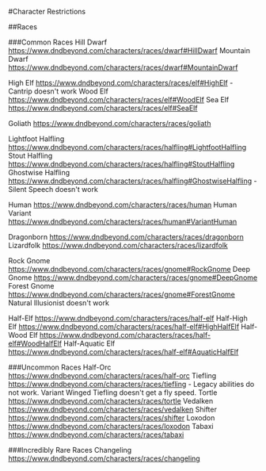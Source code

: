 #Character Restrictions

##Races


###Common Races
Hill Dwarf https://www.dndbeyond.com/characters/races/dwarf#HillDwarf
Mountain Dwarf https://www.dndbeyond.com/characters/races/dwarf#MountainDwarf


High Elf  https://www.dndbeyond.com/characters/races/elf#HighElf - Cantrip doesn't work
Wood Elf https://www.dndbeyond.com/characters/races/elf#WoodElf
Sea Elf https://www.dndbeyond.com/characters/races/elf#SeaElf


Goliath https://www.dndbeyond.com/characters/races/goliath


Lightfoot Halfling  https://www.dndbeyond.com/characters/races/halfling#LightfootHalfling
Stout Halfling https://www.dndbeyond.com/characters/races/halfling#StoutHalfling
Ghostwise Halfling https://www.dndbeyond.com/characters/races/halfling#GhostwiseHalfling - Silent Speech doesn't work


Human https://www.dndbeyond.com/characters/races/human
Human Variant https://www.dndbeyond.com/characters/races/human#VariantHuman


Dragonborn https://www.dndbeyond.com/characters/races/dragonborn
Lizardfolk https://www.dndbeyond.com/characters/races/lizardfolk


Rock Gnome https://www.dndbeyond.com/characters/races/gnome#RockGnome
Deep Gnome https://www.dndbeyond.com/characters/races/gnome#DeepGnome
Forest Gnome https://www.dndbeyond.com/characters/races/gnome#ForestGnome  Natural Illusionist doesn't work


Half-Elf https://www.dndbeyond.com/characters/races/half-elf
Half-High Elf https://www.dndbeyond.com/characters/races/half-elf#HighHalfElf
Half-Wood Elf https://www.dndbeyond.com/characters/races/half-elf#WoodHalfElf
Half-Aquatic Elf https://www.dndbeyond.com/characters/races/half-elf#AquaticHalfElf


###Uncommon Races
Half-Orc https://www.dndbeyond.com/characters/races/half-orc
Tiefling https://www.dndbeyond.com/characters/races/tiefling - Legacy abilities do not work. Variant Winged Tiefling doesn't get a fly speed.
Tortle  https://www.dndbeyond.com/characters/races/tortle
Vedalken https://www.dndbeyond.com/characters/races/vedalken
Shifter https://www.dndbeyond.com/characters/races/shifter
Loxodon https://www.dndbeyond.com/characters/races/loxodon
Tabaxi https://www.dndbeyond.com/characters/races/tabaxi

###Incredibly Rare Races
Changeling https://www.dndbeyond.com/characters/races/changeling



